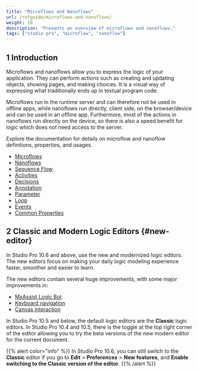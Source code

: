 ```yaml
---
title: "Microflows and Nanoflows"
url: /refguide/microflows-and-nanoflows/
weight: 10
description: "Presents an overview of microflows and nanoflows."
tags: ["studio pro", "microflow", "nanoflow"]
---
```


## 1 Introduction

Microflows and nanoflows allow you to express the logic of your application. They can perform actions such as creating and updating objects, showing pages, and making choices. It is a visual way of expressing what traditionally ends up in textual program code.

Microflows run in the runtime server and can therefore not be used in offline apps, while nanoflows run directly, client side, on the browser/device and can be used in an offline app. Furthermore, most of the actions in nanoflows run directly on the device, so there is also a speed benefit for logic which does not need access to the server. 

Explore the documentation for details on microflow and nanoflow definitions, properties, and usages.

* [Microflows](/refguide/microflows/)
* [Nanoflows](/refguide/nanoflows/)
* [Sequence Flow](/refguide/sequence-flow/)
* [Activities](/refguide/activities/)
* [Decisions](/refguide/decisions/)
* [Annotation](/refguide/annotation/)
* [Parameter](/refguide/parameter/)
* [Loop](/refguide/loop/)
* [Events](/refguide/events/)
* [Common Properties](/refguide/microflow-element-common-properties/)

## 2 Classic and Modern Logic Editors {#new-editor}

In Studio Pro 10.6 and above, use the new and modernized logic editors. The new editors focus on making your daily logic modeling experience faster, smoother and easier to learn. 

The new editors contain several huge improvements, with some major improvements in:

* [MxAssist Logic Bot](/refguide/mx-assist-logic-bot/)
* [Keyboard navigation](/refguide/microflows/#keyboard-improved) 
* [Canvas interaction](/refguide/microflows/#canvas-interaction)

In Studio Pro 10.5 and below, the default logic editors are the **Classic** logic editors. In Studio Pro 10.4 and 10.5, there is the toggle at the top right corner of the editor allowing you to try the beta versions of the new modern editor for the current document.

{{% alert color="info" %}}
In Studio Pro 10.6, you can still switch to the **Classic** editor if you go to **Edit** > **Preferences** > **New features**, and **Enable switching to the Classic version of the editor**.
{{% /alert %}}
